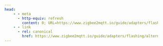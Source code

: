 ```yaml
---
head:
    - - meta
      - http-equiv: refresh
        content: 0; URL=https://www.zigbee2mqtt.io/guide/adapters/flashing/alternative_flashing_methods.html
    - - link
      - rel: canonical
        href: https://www.zigbee2mqtt.io/guide/adapters/flashing/alternative_flashing_methods.html
---
```

